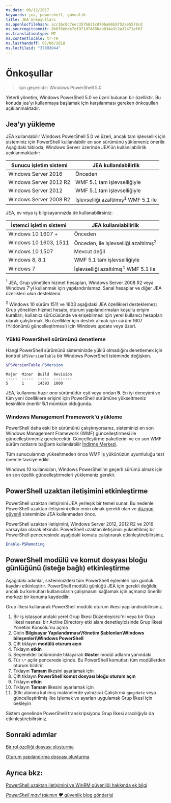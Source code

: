 ```yaml
---
ms.date: 06/12/2017
keywords: jea, powershell, güvenlik
title: JEA önkoşulları
ms.openlocfilehash: acc16c0c7eec357b621c0706a66b8752ae5578cd
ms.sourcegitcommit: 8b076ebde7ef971d7465bab834a3c2a32471ef6f
ms.translationtype: MT
ms.contentlocale: tr-TR
ms.lasthandoff: 07/06/2018
ms.locfileid: "37893044"
---
```

# <a name="prerequisites"></a>Önkoşullar

> İçin geçerlidir: Windows PowerShell 5.0

Yeterli yönetim, Windows PowerShell 5.0 ve üzeri bulunan bir özelliktir.
Bu konuda jea'yı kullanmaya başlamak için karşılanması gereken önkoşulları açıklanmaktadır.

## <a name="install-jea"></a>Jea'yı yükleme

JEA kullanılabilir Windows PowerShell 5.0 ve üzeri, ancak tam işlevsellik için sisteminiz için PowerShell kullanılabilir en son sürümünü yüklemeniz önerilir.
Aşağıdaki tabloda, Windows Server üzerinde JEA'ün kullanılabilirlik açıklanmaktadır:

Sunucu işletim sistemi   | JEA kullanılabilirlik
--------------------------|--------------------------------
Windows Server 2016       | Önceden
Windows Server 2012 R2    | WMF 5.1 tam işlevselliğiyle
Windows Server 2012       | WMF 5.1 tam işlevselliğiyle
Windows Server 2008 R2    | İşlevselliği azaltılmış<sup>1</sup> WMF 5.1 ile

JEA, ev veya iş bilgisayarınızda de kullanabilirsiniz:

İstemci işletim sistemi   | JEA kullanılabilirlik
--------------------------|-----------------------------------------------------
Windows 10 1607 +          | Önceden
Windows 10 1603, 1511     | Önceden, ile işlevselliği azaltılmış<sup>2</sup>
Windows 10 1507           | Mevcut değil
Windows 8, 8.1            | WMF 5.1 tam işlevselliğiyle
Windows 7                 | İşlevselliği azaltılmış<sup>1</sup> WMF 5.1 ile

<sup>1</sup> JEA, Grup yönetilen hizmet hesapları, Windows Server 2008 R2 veya Windows 7'yi kullanmak için yapılandırılamaz.
Sanal hesaplar ve diğer JEA özellikleri *olan* desteklenir.

<sup>2</sup> Windows 10 sürüm 1511 ve 1603 aşağıdaki JEA özellikleri desteklemez: Grup yönetilen hizmet hesabı, oturum yapılandırmaları koşullu erişim kuralları, kullanıcı sürücüsünde ve erişebilmesi için yerel kullanıcı hesapları olarak çalıştırmak.
Bu özellikler için destek almak için sürüm 1607 (Yıldönümü güncelleştirmesi) için Windows update veya üzeri.

### <a name="check-which-version-of-powershell-is-installed"></a>Yüklü PowerShell sürümünü denetleme

Hangi PowerShell sürümünü sisteminizde yüklü olmadığını denetlemek için kontrol `$PSVersionTable` bir Windows PowerShell isteminde değişken.

```powershell
$PSVersionTable.PSVersion
```

```output
Major  Minor  Build  Revision
-----  -----  -----  --------
5      1      14393  1000
```

JEA, kullanıma hazır *ana* sürümüdür eşit veya ondan **5**.
En iyi deneyimi ve tüm yeni özelliklere erişimi için PowerShell sürümüne yükseltmeniz kesinlikle önerilir **5.1** mümkün olduğunda.

### <a name="install-windows-management-framework"></a>Windows Management Framework'ü yükleme

PowerShell daha eski bir sürümünü çalıştırıyorsanız, sisteminizi en son Windows Management Framework (WMF) güncelleştirmesi ile güncelleştirmeniz gerekecektir.
Güncelleştirme paketlerini ve en son WMF sürüm notlarını bağlantı kullanılabilir [İndirme Merkezi](https://blogs.msdn.microsoft.com/powershell/2016/02/24/windows-management-framework-wmf-5-0-rtm-packages-has-been-republished/).

Tüm sunucularınızı yükseltmeden önce WMF İş yükünüzün uyumluluğu test önemle tavsiye edilir.

Windows 10 kullanıcıları, Windows PowerShell'ın geçerli sürümü almak için en son özellik güncelleştirmeleri yüklemeniz gerekir.

## <a name="enable-powershell-remoting"></a>PowerShell uzaktan iletişimini etkinleştirme

PowerShell uzaktan iletişimini JEA yerleşik bir temel sunar.
Bu nedenle PowerShell uzaktan iletişimini etkin emin olmak gerekli olan ve [düzgün güvenli](/powershell/scripting/setup/winrmsecurity) sisteminize JEA kullanmadan önce.

PowerShell uzaktan iletişimini, Windows Server 2012, 2012 R2 ve 2016 varsayılan olarak etkindir.
PowerShell uzaktan iletişimini yükseltilmiş bir PowerShell penceresinde aşağıdaki komutu çalıştırarak etkinleştirebilirsiniz.

```powershell
Enable-PSRemoting
```

## <a name="enable-powershell-module-and-script-block-logging-optional"></a>PowerShell modülü ve komut dosyası bloğu günlüğünü (isteğe bağlı) etkinleştirme

Aşağıdaki adımlar, sisteminizdeki tüm PowerShell eylemleri için günlük kaydını etkinleştirir.
PowerShell modülü günlüğü JEA için gerekli değildir, ancak bu komutları kullanıcıların çalışmasını sağlamak için açmanız önerilir merkezi bir konuma kaydedilir.

Grup İlkesi kullanarak PowerShell modülü oturum ilkesi yapılandırabilirsiniz.

1. Bir iş istasyonundaki yerel Grup İlkesi Düzenleyicisi'ni veya bir Grup İlkesi nesnesi bir Active Directory etki alanı denetleyicisinde Grup İlkesi Yönetim Konsolu'nu açma
2. Gidin **Bilgisayar Yapılandırması\\Yönetim Şablonları\\Windows bileşenleri\\Windows PowerShell**
3. Çift tıklayın **modülü oturum açın**
4. Tıklayın **etkin**
5. Seçenekler bölümünde tıklayarak **Göster** modül adlarını yanındaki
6. Tür `\*` açılır pencerede içinde. Bu PowerShell komutları tüm modüllerden oturum bildirir.
7. Tıklayın **Tamam** ilkesini ayarlamak için
8. Çift tıklayın **PowerShell komut dosyası bloğu oturum açın**
9. Tıklayın **etkin**
10. Tıklayın **Tamam** ilkesini ayarlamak için
11. (Etki alanına katılmış makinelerde yalnızca) Çalıştırma `gpupdate` veya güncelleştirilmiş ilke işlemek ve ayarları uygulamak Grup İlkesi için bekleyin

Sistem genelinde PowerShell transkripsiyonu Grup İlkesi aracılığıyla da etkinleştirebilirsiniz.

## <a name="next-steps"></a>Sonraki adımlar

[Bir rol özelliği dosyası oluşturma](role-capabilities.md)

[Oturum yapılandırma dosyası oluşturma](session-configurations.md)

## <a name="see-also"></a>Ayrıca bkz:

[PowerShell uzaktan iletişimini ve WinRM güvenliği hakkında ek bilgi](/powershell/scripting/setup/winrmsecurity)

[*PowerShell mavi takımın ♥* güvenlik blog gönderisi](https://blogs.msdn.microsoft.com/powershell/2015/06/09/powershell-the-blue-team/)